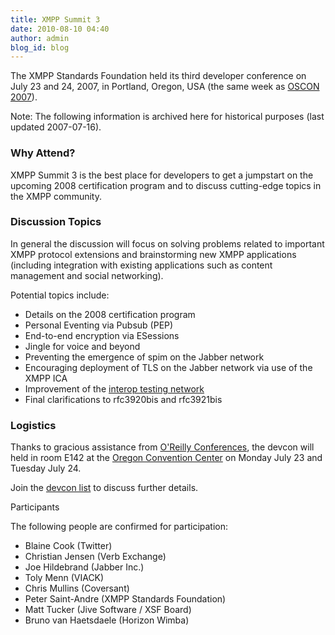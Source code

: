 ```yaml
---
title: XMPP Summit 3
date: 2010-08-10 04:40
author: admin
blog_id: blog
---
```


The XMPP Standards Foundation held its third developer conference on July 23 and 24, 2007, in Portland, Oregon, USA (the same week as [OSCON 2007](http://conferences.oreillynet.com/os2007/)).

Note: The following information is archived here for historical purposes (last updated 2007-07-16).

### Why Attend?
XMPP Summit 3 is the best place for developers to get a jumpstart on the upcoming 2008 certification program and to discuss cutting-edge topics in the XMPP community.

### Discussion Topics
In general the discussion will focus on solving problems related to important XMPP protocol extensions and brainstorming new XMPP applications (including integration with existing applications such as content management and social networking).

Potential topics include:

-   Details on the 2008 certification program
-   Personal Eventing via Pubsub (PEP)
-   End-to-end encryption via ESessions
-   Jingle for voice and beyond
-   Preventing the emergence of spim on the Jabber network
-   Encouraging deployment of TLS on the Jabber network via use of the XMPP ICA
-   Improvement of the [interop testing network](http://www.xmpp.org/interop/)
-   Final clarifications to rfc3920bis and rfc3921bis

### Logistics
Thanks to gracious assistance from [O'Reilly Conferences](http://www.oreilly.com/), the devcon will held in room E142 at the [Oregon Convention Center](http://www.oregoncc.org/) on Monday July 23 and Tuesday July 24.

Join the [devcon list](http://mail.jabber.org/mailman/listinfo/devcon) to discuss further details.

Participants

The following people are confirmed for participation:

-   Blaine Cook (Twitter)
-   Christian Jensen (Verb Exchange)
-   Joe Hildebrand (Jabber Inc.)
-   Toly Menn (VIACK)
-   Chris Mullins (Coversant)
-   Peter Saint-Andre (XMPP Standards Foundation)
-   Matt Tucker (Jive Software / XSF Board)
-   Bruno van Haetsdaele (Horizon Wimba)
